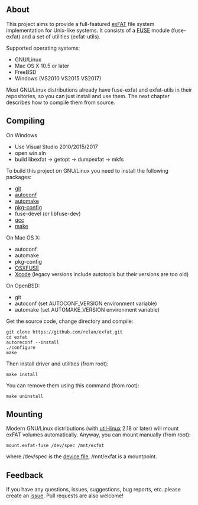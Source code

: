 About
-----

This project aims to provide a full-featured [exFAT][1] file system implementation for Unix-like systems. It consists of a [FUSE][2] module (fuse-exfat) and a set of utilities (exfat-utils).

Supported operating systems:

* GNU/Linux
* Mac OS X 10.5 or later
* FreeBSD
* Windows (VS2010 VS2015 VS2017)

Most GNU/Linux distributions already have fuse-exfat and exfat-utils in their repositories, so you can just install and use them. The next chapter describes how to compile them from source.

Compiling
---------

On Windows
 
 * Use Visual Studio 2010/2015/2017
 * open win.sln
 * build libexfat -> getopt -> dumpexfat -> mkfs

To build this project on GNU/Linux you need to install the following packages:

* [git][4]
* [autoconf][5]
* [automake][6]
* [pkg-config][7]
* fuse-devel (or libfuse-dev)
* [gcc][8]
* [make][9]

On Mac OS X:

* autoconf
* automake
* pkg-config
* [OSXFUSE][10]
* [Xcode][11] (legacy versions include autotools but their versions are too old)

On OpenBSD:

* git
* autoconf (set AUTOCONF_VERSION environment variable)
* automake (set AUTOMAKE_VERSION environment variable)

Get the source code, change directory and compile:

    git clone https://github.com/relan/exfat.git
    cd exfat
    autoreconf --install
    ./configure
    make

Then install driver and utilities (from root):

    make install

You can remove them using this command (from root):

    make uninstall

Mounting
--------

Modern GNU/Linux distributions (with [util-linux][12] 2.18 or later) will mount exFAT volumes automatically. Anyway, you can mount manually (from root):

    mount.exfat-fuse /dev/spec /mnt/exfat

where /dev/spec is the [device file][13], /mnt/exfat is a mountpoint.

Feedback
--------

If you have any questions, issues, suggestions, bug reports, etc. please create an [issue][3]. Pull requests are also welcome!

[1]: https://en.wikipedia.org/wiki/ExFAT
[2]: https://en.wikipedia.org/wiki/Filesystem_in_Userspace
[3]: https://github.com/relan/exfat/issues
[4]: https://www.git-scm.com/
[5]: https://www.gnu.org/software/autoconf/
[6]: https://www.gnu.org/software/automake/
[7]: http://www.freedesktop.org/wiki/Software/pkg-config/
[8]: https://gcc.gnu.org/
[9]: https://www.gnu.org/software/make/
[10]: https://osxfuse.github.io/
[11]: https://en.wikipedia.org/wiki/Xcode
[12]: https://www.kernel.org/pub/linux/utils/util-linux/
[13]: https://en.wikipedia.org/wiki/Device_file
